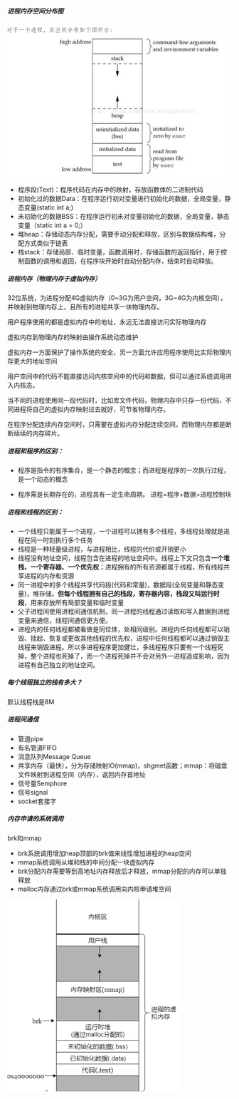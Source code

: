 ##### 进程内存空间分布图

![process_mm](..\pic\process_mm.png)

- 程序段(Text)：程序代码在内存中的映射，存放函数体的二进制代码
- 初始化过的数据Data：在程序运行初对变量进行初始化的数据，全局变量，静态变量(static int a;)
- 未初始化的数据BSS：在程序运行初未对变量初始化的数据，全局变量，静态变量（static int a = 0;）
- 堆heap：存储动态内存分配，需要手动分配和释放，区别与数据结构堆，分配方式类似于链表
- 栈stack：存储局部、临时变量，函数调用时，存储函数的返回指针，用于控制函数的调用和返回，在程序块开始时自动分配内存，结束时自动释放。



##### 进程内存（物理内存于虚拟内存）

32位系统，为进程分配4G虚拟内存（0~3G为用户空间，3G~4G为内核空间），并映射到物理内存上，且所有的进程共享一块物理内存。

用户程序使用的都是虚拟内存中的地址，永远无法直接访问实际物理内存

虚拟内存到物理内存的映射由操作系统动态维护

虚拟内存一方面保护了操作系统的安全，另一方面允许应用程序使用比实际物理内存更大的地址空间

用户空间中的代码不能直接访问内核空间中的代码和数据，但可以通过系统调用进入内核态。

当不同的进程使用同一段代码时，比如库文件代码，物理内存中只存一份代码，不同进程将自己的虚拟内存映射过去就好，可节省物理内存。

在程序分配连续内存空间时，只需要在虚拟内存分配连续空间，而物理内存都是断断续续的内存碎片。



##### 进程和程序的区别：

- 程序是指令的有序集合，是一个静态的概念；而进程是程序的一次执行过程，是一个动态的概念

- 程序需是长期存在的，进程具有一定生命周期。 进程=程序+数据+进程控制块



##### 进程和线程的区别：

- 一个线程只能属于一个进程，一个进程可以拥有多个线程，多线程处理就是进程在同一时刻执行多个任务
- 线程是一种轻量级进程，与进程相比，线程的代价或开销更小
- 线程没有地址空间，线程包含在进程的地址空间中。线程上下文只包含**一个堆栈、一个寄存器、一个优先权**；进程拥有的所有资源都属于线程，所有线程共享进程的内存和资源
- 同一进程中的多个线程共享代码段(代码和常量)，数据段(全局变量和静态变量)，堆存储。**但每个线程拥有自己的栈段，寄存器内容，栈段又叫运行时段**，用来存放所有局部变量和临时变量
- 父子进程间使用进程间通信机制，同一进程的线程通过读取和写入数据到进程变量来通信，线程间通信更方便。
- 进程内的任何线程都被看做是同位体，处相同级别。进程内任何线程都可以销毁、挂起、恢复或更改其他线程的优先权，进程中任何线程都可以通过销毁主线程来销毁进程。所以多进程程序更加健壮，多线程程序只要有一个线程死掉，整个进程也死掉了，而一个进程死掉并不会对另外一进程造成影响，因为进程有自己独立的地址空间。



##### 每个线程独立的栈有多大？

默认线程栈是8M



##### 进程间通信

- 管道pipe
- 有名管道FIFO
- 消息队列Message Queue
- 共享内存（最快），分为存储映射IO(mmap)，shgmet函数；mmap：将磁盘文件映射到进程空间（内存），返回内存首地址
- 信号量Semphore
- 信号signal
- socket套接字



##### 内存申请的系统调用

brk和mmap

- brk系统调用增加heap顶部的brk值来线性增加进程的heap空间
- mmap系统调用从堆和栈的中间分配一块虚拟内存
- brk分配内存需要等到高地址内存释放后才释放，mmap分配的内存可以单独释放
- malloc内存通过brk或mmap系统调用向内核申请堆空间

![process_virtual_m](..\pic\process_virtual_m.png)











